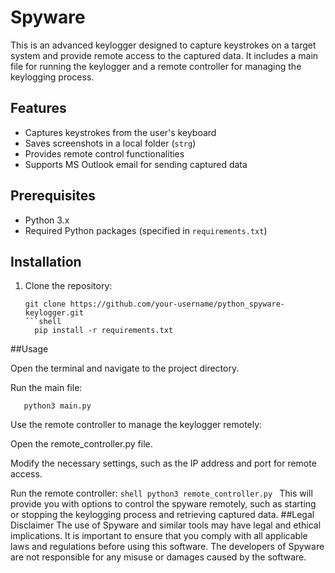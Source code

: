 

# Spyware

This is an advanced keylogger designed to capture keystrokes on a target system and provide remote access to the captured data. It includes a main file for running the keylogger and a remote controller for managing the keylogging process.

## Features

- Captures keystrokes from the user's keyboard
- Saves screenshots in a local folder (`strg`)
- Provides remote control functionalities
- Supports MS Outlook email for sending captured data

## Prerequisites

- Python 3.x
- Required Python packages (specified in `requirements.txt`)

## Installation

1. Clone the repository:

     ```shell
     git clone https://github.com/your-username/python_spyware-keylogger.git
    ```shell
       pip install -r requirements.txt
    ```


##Usage

   Open the terminal and navigate to the project directory.

   Run the main file:
   ```shell
      python3 main.py
   ```
   Use the remote controller to manage the keylogger remotely:

   Open the remote_controller.py file.

   Modify the necessary settings, such as the IP address and port for remote access.

   Run the remote controller:
    ```shell
       python3 remote_controller.py
    ```
      This will provide you with options to control the spyware remotely, such as starting or stopping the keylogging process and retrieving captured data.
 ##Legal Disclaimer 
    The use of Spyware and similar tools may have legal and ethical implications. 
    It is important to ensure that you comply with all applicable laws and regulations before using this software. 
    The developers of Spyware are not responsible for any misuse or damages caused by the software.
   

